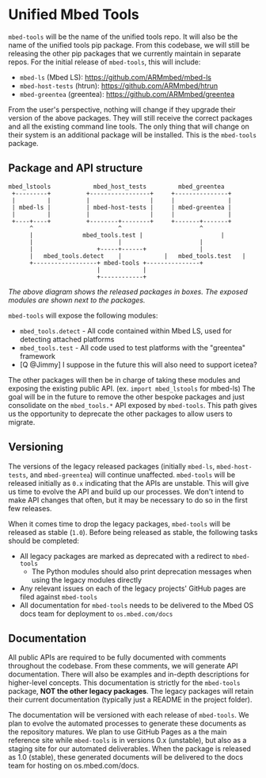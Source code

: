 # Unified Mbed Tools

`mbed-tools` will be the name of the unified tools repo. It will also be the name of the unified tools pip package.
From this codebase, we will still be releasing the other pip packages that we currently maintain in separate repos.
For the initial release of `mbed-tools`, this will include:

- `mbed-ls` (Mbed LS): https://github.com/ARMmbed/mbed-ls
- `mbed-host-tests` (htrun): https://github.com/ARMmbed/htrun
- `mbed-greentea` (greentea): https://github.com/ARMmbed/greentea

From the user's perspective, nothing will change if they upgrade their version of the above packages.
They will still receive the correct packages and all the existing command line tools.
The only thing that will change on their system is an additional package will be installed. This is the `mbed-tools` package.


## Package and API structure

```
mbed_lstools            mbed_host_tests         mbed_greentea
 +---------+          +-----------------+     +---------------+
 |         |          |                 |     |               |
 | mbed-ls |          | mbed-host-tests |     | mbed-greentea |
 |         |          |                 |     |               |
 +----+----+          +--------+--------+     +-------+-------+
      ^                        ^                      ^
      |              mbed_tools.test |                      |
      |                        |                      |
      |                  +-----+------+               |
      |   mbed_tools.detect    |            |   mbed_tools.test   |
      +------------------+ mbed-tools +---------------+
                         |            |
                         +------------+
```

_The above diagram shows the released packages in boxes. The exposed modules are shown next to the packages._

`mbed-tools` will expose the following modules:

- `mbed_tools.detect` - All code contained within Mbed LS, used for detecting attached platforms
- `mbed_tools.test` - All code used to test platforms with the "greentea" framework
 - [Q @Jimmy] I suppose in the future this will also need to support icetea?

The other packages will then be in charge of taking these modules and exposing the existing public API. (ex. `import mbed_lstools` for mbed-ls)
The goal will be in the future to remove the other bespoke packages and just consolidate on the `mbed_tools.*` API exposed by `mbed-tools`.
This path gives us the opportunity to deprecate the other packages to allow users to migrate.

## Versioning

The versions of the legacy released packages (initially `mbed-ls`, `mbed-host-tests`, and `mbed-greentea`) will continue unaffected.
`mbed-tools` will be released initially as `0.x` indicating that the APIs are unstable. This will give us time to evolve the API and build up our
processes. We don't intend to make API changes that often, but it may be necessary to do so in the first few releases.

When it comes time to drop the legacy packages, `mbed-tools` will be released as stable (`1.0`). Before being released as stable, the following tasks should
be completed:

- All legacy packages are marked as deprecated with a redirect to `mbed-tools`
  - The Python modules should also print deprecation messages when using the legacy modules directly
- Any relevant issues on each of the legacy projects' GitHub pages are filed against `mbed-tools`
- All documentation for `mbed-tools` needs to be delivered to the Mbed OS docs team for deployment to `os.mbed.com/docs`

## Documentation

All public APIs are required to be fully documented with comments throughout the codebase. From these comments,
we will generate API documentation. There will also be examples and in-depth descriptions for higher-level concepts.
This documentation is strictly for the `mbed-tools` package, **NOT the other legacy packages**. The legacy packages will
retain their current documentation (typically just a README in the project folder).

The documentation will be versioned with each release of `mbed-tools`. We plan to evolve the automated processes to generate
these documents as the repository matures. We plan to use GitHub Pages as a the main reference site while `mbed-tools` is in versions 0.x (unstable), but also as a staging site for our automated deliverables. When the package is released as 1.0 (stable), these generated documents will be delivered to the docs team for hosting on os.mbed.com/docs.
